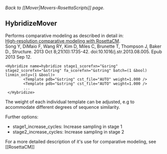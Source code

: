 *Back to [[Mover|Movers-RosettaScripts]] page.*
## HybridizeMover

Performs comparative modeling as described in detail in:  
[High-resolution comparative modeling with RosettaCM](http://www.sciencedirect.com/science/article/pii/S0969212613002979).  
Song Y, DiMaio F, Wang RY, Kim D, Miles C, Brunette T, Thompson J, Baker D.,
Structure. 2013 Oct 8;21(10):1735-42. doi:10.1016/j.str.2013.08.005. Epub 2013 Sep 12.

    <Hybridize name=hybridize stage1_scorefxn="&sring" stage2_scorefxn="&string" fa_scorefxn="&string" batch=(1 &bool) linmin_only=(1 &bool)>
            <Template pdb="&string" cst_file="AUTO" weight=1.000 />
            <Template pdb="&string" cst_file="AUTO" weight=1.000 />
            ...
     </Hybridize>

The weight of each individual template can be adjusted, e.g to accommodate different degrees of sequence similarity.

Further options:  
* stage1_increase_cycles:     Increase sampling in stage 1
* stage2_increase_cycles:     Increase sampling in stage 2

For a more detailed description of it's use for comparative modeling, see [[RosettaCM]]